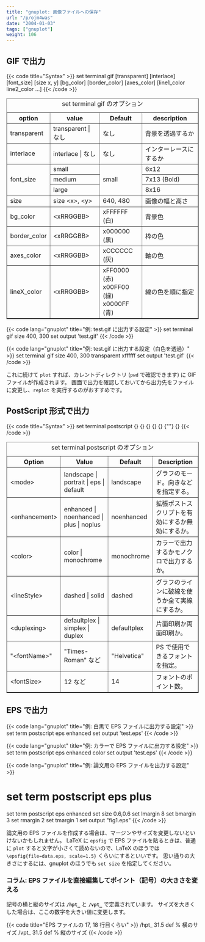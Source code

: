 ```yaml
---
title: "gnuplot: 画像ファイルへの保存"
url: "/p/ojm4was"
date: "2004-01-03"
tags: ["gnuplot"]
weight: 106
---
```


GIF で出力
----

{{< code title="Syntax" >}}
set terminal gif [transparent] [interlace] [font_size]
                 [size x, y] [bg_color] [border_color]
                 [axes_color] [line1_color line2_color ...]
{{< /code >}}

<TABLE align="center" border="1">
	<CAPTION>set terminal gif のオプション</CAPTION>
	<TR>
		<TH>option</TH><TH>value</TH><TH>Default</TD><TH>description</TH>
	</TR>
	<TR>
		<TD class="namec">transparent</TD><TD>transparent | なし</TD><TD>なし</TD><TD>背景を透過するか</TD>
	</TR>
	<TR>
		<TD class="namec">interlace</TD><TD>interlace | なし</TD><TD>なし</TD><TD>インターレースにするか</TD>
	</TR>
	<TR>
		<TD rowspan="3" class="namec">font_size</TD><TD>small</TD><TD rowspan="3">small</TD><TD>6x12</TD>
	</TR>
	<TR>
		<TD>medium</TD><TD>7x13 (Bold)</TD>
	</TR>
	<TR>
		<TD>large</TD><TD>8x16</TD>
	</TR>
	<TR>
		<TD class="namec">size</TD><TD>size &lt;x&gt;, &lt;y&gt;</TD><TD>640, 480</TD><TD>画像の幅と高さ</TD>
	</TR>
	<TR>
		<TD class="namec">bg_color</TD><TD>&lt;xRRGGBB&gt;</TD><TD>xFFFFFF (白)</TD><TD>背景色</TD>
	</TR>
	<TR>
		<TD class="namec">border_color</TD><TD>&lt;xRRGGBB&gt;</TD><TD>x000000 (黒)</TD><TD>枠の色</TD>
	</TR>
	<TR>
		<TD class="namec">axes_color</TD><TD>&lt;xRRGGBB&gt;</TD><TD>xCCCCCC (灰)</TD><TD>軸の色</TD>
	</TR>
	<TR>
		<TD class="namec">lineX_color</TD><TD>&lt;xRRGGBB&gt;</TD><TD>xFF0000 (赤)<BR>x00FF00 (緑)<BR>x0000FF (青)</TD><TD>線の色を順に指定</TD>
	</TR>
</TABLE>

{{< code lang="gnuplot" title="例: test.gif に出力する設定" >}}
set terminal gif size 400, 300
set output 'test.gif'
{{< /code >}}

{{< code lang="gnuplot" title="例: test.gif に出力する設定（白色を透過）" >}}
set terminal gif size 400, 300 transparent xffffff
set output 'test.gif'
{{< /code >}}

これに続けて `plot` すれば、カレントディレクトリ (`pwd` で確認できます) に GIF ファイルが作成されます。
画面で出力を確認しておいてから出力先をファイルに変更し、`replot` を実行するのがおすすめです。


PostScript 形式で出力
----

{{< code title="Syntax" >}}
set terminal postscript {<mode>}
                        {<enhancement>}
                        {<color>}
                        {<lineStyle>}
                        {<duplexing>}
                        {"<fontName>"}
                        {<fontSize>}
{{< /code >}}

<TABLE align="center" border="1">
	<CAPTION>set terminal postscript のオプション</CAPTION>
	<TR>
		<TH>Option</TH><TH>Value</TH><TH>Default</TH><TH>Description</TH>
	</TR>
	<TR>
		<TD class="namec">&lt;mode&gt;</TD>
		<TD>landscape | portrait | eps | default</TD>
		<TD>landscape</TD>
		<TD>グラフのモード。向きなどを指定する。</TD>
	</TR>
	<TR>
		<TD class="namec">&lt;enhancement&gt;</TD>
		<TD>enhanced | noenhanced | plus | noplus</TD>
		<TD>noenhanced</TD>
		<TD>拡張ポストスクリプトを有効にするか無効にするか。</TD>
	</TR>
	<TR>
		<TD class="namec">&lt;color&gt;</TD>
		<TD>color | monochrome</TD>
		<TD>monochrome</TD>
		<TD>カラーで出力するかモノクロで出力するか。</TD>
	</TR>
	<TR>
		<TD class="namec">&lt;lineStyle&gt;</TD>
		<TD>dashed | solid</TD>
		<TD>dashed</TD>
		<TD>グラフのラインに破線を使うか全て実線にするか。</TD>
	</TR>
	<TR>
		<TD class="namec">&lt;duplexing&gt;</TD>
		<TD>defaultplex | simplex | duplex</TD>
		<TD>defaultplex</TD>
		<TD>片面印刷か両面印刷か。</TD>
	</TR>
	<TR>
		<TD class="namec">&quot;&lt;fontName&gt;&quot;</TD>
		<TD>&quot;Times-Roman&quot; など</TD>
		<TD>&quot;Helvetica&quot;</TD>
		<TD>PS で使用できるフォントを指定。</TD>
	</TR>
	<TR>
		<TD class="namec">&lt;fontSize&gt;</TD>
		<TD>12 など</TD>
		<TD>14</TD>
		<TD>フォントのポイント数。</TD>
	</TR>
</TABLE>


EPS で出力
----

{{< code lang="gnuplot" title="例: 白黒で EPS ファイルに出力する設定" >}}
set term postscript eps enhanced
set output 'test.eps'
{{< /code >}}

{{< code lang="gnuplot" title="例: カラーで EPS ファイルに出力する設定" >}}
set term postscript eps enhanced color
set output 'test.eps'
{{< /code >}}

{{< code lang="gnuplot" title="例: 論文用の EPS ファイルを出力する設定" >}}
# set term postscript eps plus
set term postscript eps enhanced
set size 0.6,0.6
set lmargin 8
set bmargin 3
set rmargin 2
set tmargin 1
set output "fig1.eps"
{{< /code >}}

論文用の EPS ファイルを作成する場合は、マージンやサイズを変更しないといけないかもしれません。
LaTeX に `epsfig` で EPS ファイルを貼るときは、普通に `plot` すると文字が小さくて読めないので、LaTeX のほうでは `\epsfig{file=data.eps, scale=1.5}` くらいにするといいです。
思い通りの大きさにするには、gnuplot のほうでも `set size` を指定してください。

### コラム: EPS ファイルを直接編集してポイント（記号）の大きさを変える

記号の横と縦のサイズは **`/hpt_`** と **`/vpt_`** で定義されています。
サイズを大きくした場合は、ここの数字を大きい値に変更します。

{{< code title="EPS ファイルの 17, 18 行目くらい" >}}
/hpt_ 31.5 def    % 横のサイズ
/vpt_ 31.5 def    % 縦のサイズ
{{< /code >}}

